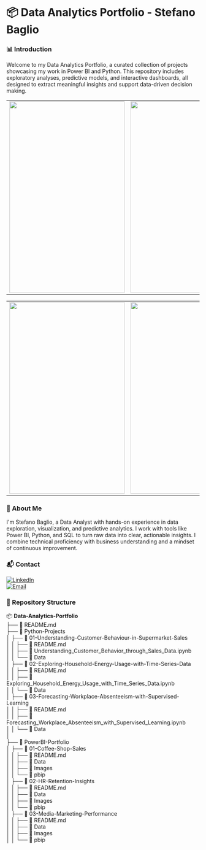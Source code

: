 # 📦 Data Analytics Portfolio - Stefano Baglio

### 📊 Introduction

Welcome to my Data Analytics Portfolio, a curated collection of projects showcasing my work in Power BI and Python. This repository includes exploratory analyses, predictive models, and interactive dashboards, all designed to extract meaningful insights and support data-driven decision making.



<table>
  <tr>
    <td><img src="https://github.com/user-attachments/assets/366a8542-343e-4de9-874c-3c79905681a7" width="300" height="500"/></td>
    <td><img src="https://github.com/user-attachments/assets/bc16c4ef-01d8-40e2-a245-de59e0aa845b" width="300" height="500"/></td>
    <td><img src="https://github.com/user-attachments/assets/8f94b7fb-c62e-4886-9747-802f2fc5e3ec" width="300" height="500"/></td>
  </tr>
</table>

<table>
  <tr>
    <td><img src="https://github.com/user-attachments/assets/b51eddba-d579-4f61-ad15-9dc682555c18" width="300" height="500"/></td>
    <td><img src="https://github.com/user-attachments/assets/15ee7967-0c80-4f7d-8967-bdb8ee4d4930" width="300" height="500"/></td>
    <td><img src="https://github.com/user-attachments/assets/c922ceb8-1daa-4d0a-88f5-eb4df6b1c602" width="300" height="500"/></td>
  </tr>
</table>


### 👤 About Me

I'm Stefano Baglio, a Data Analyst with hands-on experience in data exploration, visualization, and predictive analytics. I work with tools like Power BI, Python, and SQL to turn raw data into clear, actionable insights. I combine technical proficiency with business understanding and a mindset of continuous improvement.

### 📬 Contact

[![LinkedIn](https://img.shields.io/badge/LinkedIn-0077B5?style=for-the-badge&logo=linkedin&logoColor=white)](https://www.linkedin.com/in/stefano-baglio/)
<br>
<a href="mailto:your.email@example.com">
  <img src="https://img.shields.io/badge/Email-cccccc?style=for-the-badge&logo=gmail&logoColor=black" alt="Email" />
</a>




### 📁 Repository Structure

📦 **Data-Analytics-Portfolio**  
├── 📄 README.md  
├── 📁 Python-Projects  
│   ├── 📁 01-Understanding-Customer-Behaviour-in-Supermarket-Sales  
│   │   ├── 📄 README.md  
│   │   ├── 📄 Understanding_Customer_Behavior_through_Sales_Data.ipynb  
│   │   └── 📁 Data  
│   ├── 📁 02-Exploring-Household-Energy-Usage-with-Time-Series-Data  
│   │   ├── 📄 README.md  
│   │   ├── 📄 Exploring_Household_Energy_Usage_with_Time_Series_Data.ipynb  
│   │   └── 📁 Data  
│   ├── 📁 03-Forecasting-Workplace-Absenteeism-with-Supervised-Learning  
│   │   ├── 📄 README.md  
│   │   ├── 📄 Forecasting_Workplace_Absenteeism_with_Supervised_Learning.ipynb  
│   │   └── 📁 Data  
│ <br>
├── 📁 PowerBI-Portfolio  
│   ├── 📁 01-Coffee-Shop-Sales  
│   │   ├── 📄 README.md  
│   │   ├── 📁 Data  
│   │   ├── 📁 Images  
│   │   └── 📁 pbip  
│   ├── 📁 02-HR-Retention-Insights  
│   │   ├── 📄 README.md  
│   │   ├── 📁 Data  
│   │   ├── 📁 Images  
│   │   └── 📁 pbip  
│   ├── 📁 03-Media-Marketing-Performance    
│   │   ├── 📄 README.md  
│   │   ├── 📁 Data  
│   │   ├── 📁 Images  
│   │   └── 📁 pbip  

